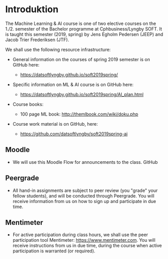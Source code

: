 # Introduktion

The Machine Learning & AI course is one of two elective courses on the 1./2.
semester of the Bachelor programme at Cphbusiness/Lyngby SOFT. It is taught
this semester (2019, spring) by Jens Egholm Pedersen (JEEP) and Jacob Trier
Frederiksen (JTF).

We shall use the following resource infrastructure:


* General information on the courses of spring 2019 semester is on GitHub here:
  * https://datsoftlyngby.github.io/soft2019spring/

* Specific information on ML & AI course is on GitHub here:
  * https://datsoftlyngby.github.io/soft2019spring/AI_plan.html

* Course books: 
  * 100 page ML book: http://themlbook.com/wiki/doku.php


* Course work material is on GitHub, here:
  * https://github.com/datsoftlyngby/soft2019spring-ai

## Moodle
  * We will use this Moodle Flow for announcements to the class.
GitHub

## Peergrade

* All hand-in assignments are subject to peer review (you "grade" your fellow students), and will be conducted through Peergrade. You will receive information from us on how to sign up and participate in due time. 

## Mentimeter

  * For active participation during class hours, we shall use the peer participation tool Mentimeter: https://www.mentimeter.com. You will receive instructions from us in due time, during the course when active participation is warranted (or required).

